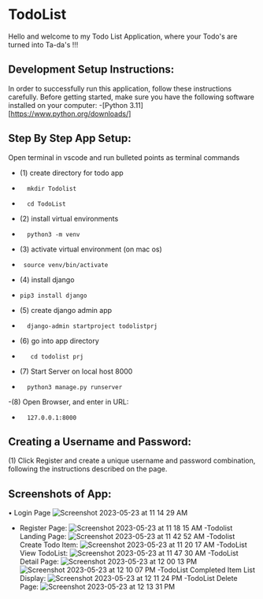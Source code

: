 # TodoList 
Hello and welcome to my Todo List Application, where your Todo's are turned into Ta-da's !!!

## Development Setup Instructions:
In order to successfully run this application, follow these instructions carefully. Before getting started, make sure you have the following software installed on your computer: -[Python 3.11] [https://www.python.org/downloads/]

## Step By Step App Setup:
Open terminal in vscode and run bulleted points as terminal commands 
- (1) create directory for todo app 
-       mkdir Todolist 
-       cd TodoList

- (2) install virtual environments
-       python3 -m venv

- (3) activate virtual environment (on mac os) 
-      source venv/bin/activate

- (4) install django 
-     pip3 install django

- (5) create django admin app 
-       django-admin startproject todolistprj 

- (6) go into app directory
-        cd todolist prj

- (7) Start Server on local host 8000 
-       python3 manage.py runserver

-(8) Open Browser, and enter in URL: 
-       127.0.0.1:8000

## Creating a Username and Password:
(1) Click Register and create a unique username and password combination, following the instructions described on the page.

## Screenshots of App:
• Login Page
![Screenshot 2023-05-23 at 11 14 29 AM](https://github.com/LeahGrim/TodoList/assets/88753277/34e1033c-f7c0-41ff-ba6f-0a70cd8df7f4)
- Register Page: 
![Screenshot 2023-05-23 at 11 18 15 AM](https://github.com/LeahGrim/TodoList/assets/88753277/9b295efc-00e2-4738-8e2a-7c4ff407dc5f)
-Todolist Landing Page:
![Screenshot 2023-05-23 at 11 42 52 AM](https://github.com/LeahGrim/TodoList/assets/88753277/b95e94a5-78de-411d-af5e-3b8d5ec5ecc8)
-Todolist Create Todo Item:
![Screenshot 2023-05-23 at 11 20 17 AM](https://github.com/LeahGrim/TodoList/assets/88753277/c8e36dfd-994d-4aa9-9d3e-fb6e70973d7d)
-TodoList View TodoList:
![Screenshot 2023-05-23 at 11 47 30 AM](https://github.com/LeahGrim/TodoList/assets/88753277/c2caee66-5eec-411d-8391-d3accac9fd15)
-TodoList Detail Page:
![Screenshot 2023-05-23 at 12 00 13 PM](https://github.com/LeahGrim/TodoList/assets/88753277/ce09004d-bb33-4b37-809f-ba0f31ed0787)
![Screenshot 2023-05-23 at 12 10 07 PM](https://github.com/LeahGrim/TodoList/assets/88753277/231b55a8-d71f-44e6-b2be-4d775175ebd8)
-TodoList Completed Item List Display: 
![Screenshot 2023-05-23 at 12 11 24 PM](https://github.com/LeahGrim/TodoList/assets/88753277/ee859dd9-2a1e-45be-a5f3-1b60c8843766)
-TodoList Delete Page: 
![Screenshot 2023-05-23 at 12 13 31 PM](https://github.com/LeahGrim/TodoList/assets/88753277/b7a2de98-f028-4f30-963f-240b67da5d45)





